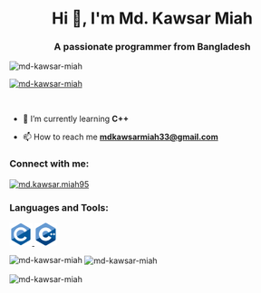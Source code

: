 <h1 align="center">Hi 👋, I'm Md. Kawsar Miah</h1>
<h3 align="center">A passionate programmer from Bangladesh</h3>

<p align="left"> <img src="https://komarev.com/ghpvc/?username=md-kawsar-miah&label=Profile%20views&color=0e75b6&style=flat" alt="md-kawsar-miah" /> </p>

<p align="left"> <a href="https://github.com/ryo-ma/github-profile-trophy"><img src="https://github-profile-trophy.vercel.app/?username=md-kawsar-miah" alt="md-kawsar-miah" /></a> </p>

<p align="left"> <a href="https://twitter.com/" target="blank"><img src="https://img.shields.io/twitter/follow/?logo=twitter&style=for-the-badge" alt="" /></a> </p>

- 🌱 I’m currently learning **C++**

- 📫 How to reach me **mdkawsarmiah33@gmail.com**

<h3 align="left">Connect with me:</h3>
<p align="left">
<a href="https://fb.com/md.kawsar.miah95" target="blank"><img align="center" src="https://raw.githubusercontent.com/rahuldkjain/github-profile-readme-generator/master/src/images/icons/Social/facebook.svg" alt="md.kawsar.miah95" height="30" width="40" /></a>
</p>

<h3 align="left">Languages and Tools:</h3>
<p align="left"> <a href="https://www.cprogramming.com/" target="_blank" rel="noreferrer"> <img src="https://raw.githubusercontent.com/devicons/devicon/master/icons/c/c-original.svg" alt="c" width="40" height="40"/> </a> <a href="https://www.w3schools.com/cpp/" target="_blank" rel="noreferrer"> <img src="https://raw.githubusercontent.com/devicons/devicon/master/icons/cplusplus/cplusplus-original.svg" alt="cplusplus" width="40" height="40"/> </a> </p>

<p><img align="left" src="https://github-readme-stats.vercel.app/api/top-langs?username=md-kawsar-miah&show_icons=true&locale=en&layout=compact" alt="md-kawsar-miah" /></p>

<p>&nbsp;<img align="center" src="https://github-readme-stats.vercel.app/api?username=md-kawsar-miah&show_icons=true&locale=en" alt="md-kawsar-miah" /></p>

<p><img align="center" src="https://github-readme-streak-stats.herokuapp.com/?user=md-kawsar-miah&" alt="md-kawsar-miah" /></p>
